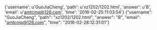 {'username': u'GuoJiaCheng', 'path': u'xz1202/1202.html', 'answer': u'B', 'email': u'amtcmp@126.com', 'time': '2016-02-25:11:03:54'}
{"username": "GuoJiaCheng", "path": "xz1202/1202.html", "answer": "B", "email": "amtcmp@126.com", "time": "2016-02-28:12:31:01"}